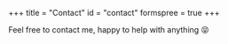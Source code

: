 +++
title = "Contact"
id = "contact"
formspree = true
+++

Feel free to contact me, happy to help with anything 😝
